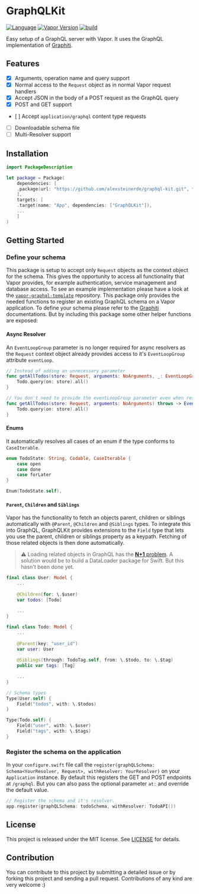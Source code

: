 # GraphQLKit
[![Language](https://img.shields.io/badge/Swift-5.2-brightgreen.svg)](http://swift.org)
[![Vapor Version](https://img.shields.io/badge/Vapor-4-F6CBCA.svg)](http://vapor.codes)
[![build](https://github.com/alexsteinerde/graphql-kit/workflows/build/badge.svg)](https://github.com/alexsteinerde/graphql-kit/actions)


Easy setup of a GraphQL server with Vapor. It uses the GraphQL implementation of [Graphiti](https://github.com/GraphQLSwift/Graphiti).

## Features
- [x] Arguments, operation name and query support
- [x] Normal access to the `Request` object as in normal Vapor request handlers
- [x] Accept JSON in the body of a POST request as the GraphQL query
- [x] POST and GET support
- [ ] Accept `application/graphql` content type requests
- [ ] Downloadable schema file
- [ ] Multi-Resolver support

## Installation
```Swift
import PackageDescription

let package = Package(
    dependencies: [
    .package(url: "https://github.com/alexsteinerde/graphql-kit.git", from: "2.0.0"),
    ],
    targets: [
    .target(name: "App", dependencies: ["GraphQLKit"]),
    ...
    ]
)
```

## Getting Started
### Define your schema
This package is setup to accept only `Request` objects as the context object for the schema. This gives the opportunity to access all functionality that Vapor provides, for example authentication, service management and database access. To see an example implementation please have a look at the [`vapor-graphql-template`](https://github.com/alexsteinerde/vapor-graphql-template) repository.
This package only provides the needed functions to register an existing GraphQL schema on a Vapor application. To define your schema please refer to the [Graphiti](https://github.com/GraphQLSwift/Graphiti) documentations.
But by including this package some other helper functions are exposed:

#### Async Resolver
An `EventLoopGroup` parameter is no longer required for async resolvers as the `Request` context object already provides access to it's `EventLoopGroup` attribute `eventLoop`.

```Swift
// Instead of adding an unnecessary parameter
func getAllTodos(store: Request, arguments: NoArguments, _: EventLoopGroup) throws -> EventLoopFuture<[Todo]> {
    Todo.query(on: store).all()
}

// You don't need to provide the eventLoopGroup parameter even when resolving a future.
func getAllTodos(store: Request, arguments: NoArguments) throws -> EventLoopFuture<[Todo]> {
    Todo.query(on: store).all()
}
```

#### Enums
It automatically resolves all cases of an enum if the type conforms to `CaseIterable`. 
```swift
enum TodoState: String, Codable, CaseIterable {
    case open
    case done
    case forLater
}

Enum(TodoState.self),
```

#### `Parent`,  `Children` and `Siblings`
Vapor has the functionality to fetch an objects parent, children or siblings automatically with `@Parent`, `@Children` and `@Siblings` types. To integrate this into GraphQL, GraphQLKit provides extensions to the `Field` type that lets you use the parent, children or siblings property as a keypath. Fetching of those related objects is then done automatically.

> :warning: Loading related objects in GraphQL has the [**N+1** problem](https://itnext.io/what-is-the-n-1-problem-in-graphql-dd4921cb3c1a). A solution would be to build a DataLoader package for Swift. But this hasn't been done yet.

```swift
final class User: Model {
    ...
    
    @Children(for: \.$user)
    var todos: [Todo]
    
    ...
}

final class Todo: Model {
    ...
    
    @Parent(key: "user_id")
    var user: User
    
    @Siblings(through: TodoTag.self, from: \.$todo, to: \.$tag)
    public var tags: [Tag]
    
    ...
}
```

```swift
// Schema types
Type(User.self) {
    Field("todos", with: \.$todos)
}

Type(Todo.self) {
    Field("user", with: \.$user)
    Field("tags", with: \.$tags)
}
```

### Register the schema on the application
In your `configure.swift` file call the `register(graphQLSchema: Schema<YourResolver, Request>, withResolver: YourResolver)` on your `Application` instance. By default this registers the GET and POST endpoints at `/graphql`. But you can also pass the optional parameter `at:` and override the default value.

```Swift
// Register the schema and it's resolver.
app.register(graphQLSchema: todoSchema, withResolver: TodoAPI())
```

## License
This project is released under the MIT license. See [LICENSE](LICENSE) for details.

## Contribution
You can contribute to this project by submitting a detailed issue or by forking this project and sending a pull request. Contributions of any kind are very welcome :)
